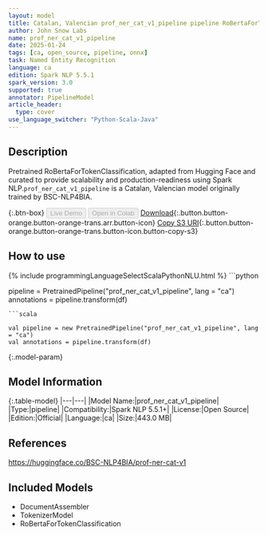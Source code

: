 ```yaml
---
layout: model
title: Catalan, Valencian prof_ner_cat_v1_pipeline pipeline RoBertaForTokenClassification from BSC-NLP4BIA
author: John Snow Labs
name: prof_ner_cat_v1_pipeline
date: 2025-01-24
tags: [ca, open_source, pipeline, onnx]
task: Named Entity Recognition
language: ca
edition: Spark NLP 5.5.1
spark_version: 3.0
supported: true
annotator: PipelineModel
article_header:
  type: cover
use_language_switcher: "Python-Scala-Java"
---
```


## Description

Pretrained RoBertaForTokenClassification, adapted from Hugging Face and curated to provide scalability and production-readiness using Spark NLP.`prof_ner_cat_v1_pipeline` is a Catalan, Valencian model originally trained by BSC-NLP4BIA.

{:.btn-box}
<button class="button button-orange" disabled>Live Demo</button>
<button class="button button-orange" disabled>Open in Colab</button>
[Download](https://s3.amazonaws.com/auxdata.johnsnowlabs.com/public/models/prof_ner_cat_v1_pipeline_ca_5.5.1_3.0_1737702713253.zip){:.button.button-orange.button-orange-trans.arr.button-icon}
[Copy S3 URI](s3://auxdata.johnsnowlabs.com/public/models/prof_ner_cat_v1_pipeline_ca_5.5.1_3.0_1737702713253.zip){:.button.button-orange.button-orange-trans.button-icon.button-copy-s3}

## How to use



<div class="tabs-box" markdown="1">
{% include programmingLanguageSelectScalaPythonNLU.html %}
```python

pipeline = PretrainedPipeline("prof_ner_cat_v1_pipeline", lang = "ca")
annotations =  pipeline.transform(df)   

```
```scala

val pipeline = new PretrainedPipeline("prof_ner_cat_v1_pipeline", lang = "ca")
val annotations = pipeline.transform(df)

```
</div>

{:.model-param}
## Model Information

{:.table-model}
|---|---|
|Model Name:|prof_ner_cat_v1_pipeline|
|Type:|pipeline|
|Compatibility:|Spark NLP 5.5.1+|
|License:|Open Source|
|Edition:|Official|
|Language:|ca|
|Size:|443.0 MB|

## References

https://huggingface.co/BSC-NLP4BIA/prof-ner-cat-v1

## Included Models

- DocumentAssembler
- TokenizerModel
- RoBertaForTokenClassification